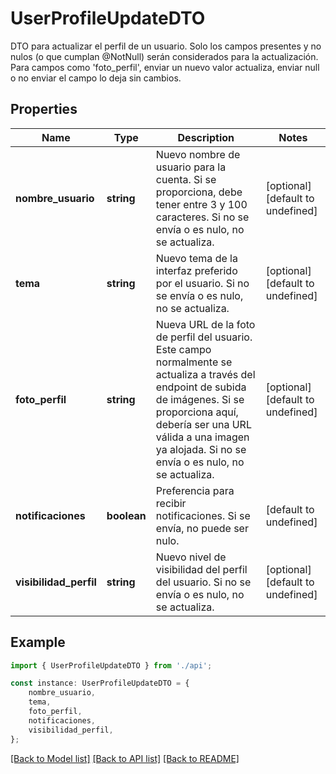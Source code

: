# UserProfileUpdateDTO

DTO para actualizar el perfil de un usuario. Solo los campos presentes y no nulos (o que cumplan @NotNull) serán considerados para la actualización. Para campos como \'foto_perfil\', enviar un nuevo valor actualiza, enviar null o no enviar el campo lo deja sin cambios.

## Properties

Name | Type | Description | Notes
------------ | ------------- | ------------- | -------------
**nombre_usuario** | **string** | Nuevo nombre de usuario para la cuenta. Si se proporciona, debe tener entre 3 y 100 caracteres. Si no se envía o es nulo, no se actualiza. | [optional] [default to undefined]
**tema** | **string** | Nuevo tema de la interfaz preferido por el usuario. Si no se envía o es nulo, no se actualiza. | [optional] [default to undefined]
**foto_perfil** | **string** | Nueva URL de la foto de perfil del usuario. Este campo normalmente se actualiza a través del endpoint de subida de imágenes. Si se proporciona aquí, debería ser una URL válida a una imagen ya alojada. Si no se envía o es nulo, no se actualiza. | [optional] [default to undefined]
**notificaciones** | **boolean** | Preferencia para recibir notificaciones. Si se envía, no puede ser nulo. | [default to undefined]
**visibilidad_perfil** | **string** | Nuevo nivel de visibilidad del perfil del usuario. Si no se envía o es nulo, no se actualiza. | [optional] [default to undefined]

## Example

```typescript
import { UserProfileUpdateDTO } from './api';

const instance: UserProfileUpdateDTO = {
    nombre_usuario,
    tema,
    foto_perfil,
    notificaciones,
    visibilidad_perfil,
};
```

[[Back to Model list]](../README.md#documentation-for-models) [[Back to API list]](../README.md#documentation-for-api-endpoints) [[Back to README]](../README.md)

